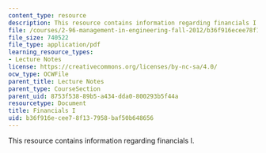 ```yaml
---
content_type: resource
description: This resource contains information regarding financials I.
file: /courses/2-96-management-in-engineering-fall-2012/b36f916ecee78f137958baf50b648656_MIT2_96F12_lec03.pdf
file_size: 740522
file_type: application/pdf
learning_resource_types:
- Lecture Notes
license: https://creativecommons.org/licenses/by-nc-sa/4.0/
ocw_type: OCWFile
parent_title: Lecture Notes
parent_type: CourseSection
parent_uid: 8753f538-89b5-a434-dda0-800293b5f44a
resourcetype: Document
title: Financials I
uid: b36f916e-cee7-8f13-7958-baf50b648656
---
```

This resource contains information regarding financials I.